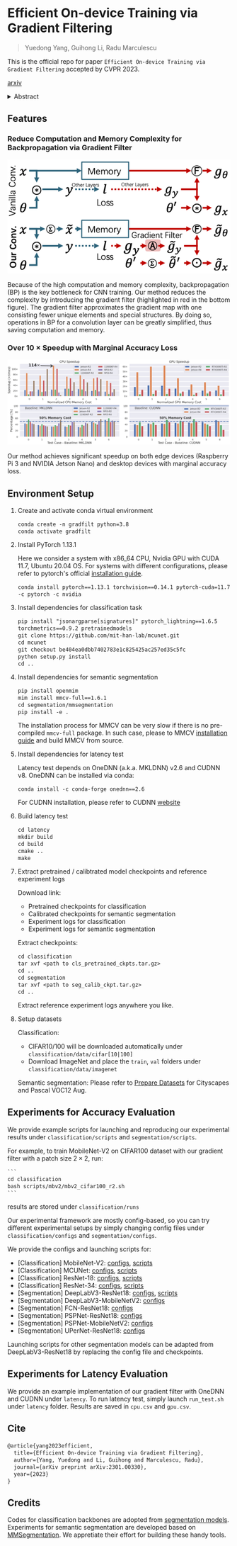 # Efficient On-device Training via Gradient Filtering

> Yuedong Yang, Guihong Li, Radu Marculescu

This is the official repo for paper `Efficient On-device Training via Gradient Filtering` accepted by CVPR 2023.

[arxiv](https://arxiv.org/abs/2301.00330)

<details><summary>Abstract</summary>

Despite its importance for federated learning, continuous learning and many other applications,
on-device training remains an open problem for EdgeAI.
The problem stems from the large number of operations (*e.g.*, floating point multiplications and additions) and memory consumption required during training by the back-propagation algorithm.
Consequently, in this paper, we propose a new gradient filtering approach which enables on-device CNN model training. More precisely, our approach creates a special structure with fewer unique elements in the gradient map, thus significantly reducing the computational complexity and memory consumption of back propagation during training.
Extensive experiments on image classification and semantic segmentation with multiple CNN models (*e.g.*, MobileNet, DeepLabV3, UPerNet) and devices (*e.g.*, Raspberry Pi and Jetson Nano) demonstrate the effectiveness and wide applicability of our approach. For example, compared to SOTA, we achieve up to 19 $\times$ speedup and 77.1\% memory savings on ImageNet classification with only 0.1\% accuracy loss. Finally, our method is easy to implement and deploy; over 20 $\times$ speedup and 90\% energy savings have been observed compared to highly optimized baselines in MKLDNN and CUDNN on NVIDIA Jetson Nano. Consequently, our approach opens up a new direction of research with a huge potential for on-device training.
</details>

## Features

### Reduce Computation and Memory Complexity for Backpropagation via Gradient Filter

![](assets/gf_method.png)

Because of the high computation and memory complexity, backpropagation (BP) is the key bottleneck for CNN training. Our method reduces the complexity by introducing the gradient filter (highlighted in red in the bottom figure). The gradient filter approximates the gradient map with one consisting fewer unique elements and special structures. By doing so, operations in BP for a convolution layer can be greatly simplified, thus saving computation and memory.

### Over 10 $\times$ Speedup with Marginal Accuracy Loss 

![](assets/latency.png)

Our method achieves significant speedup on both edge devices (Raspberry Pi 3 and NVIDIA Jetson Nano) and desktop devices with marginal accuracy loss.

## Environment Setup

1. Create and activate conda virtual environment
    ```
    conda create -n gradfilt python=3.8
    conda activate gradfilt
    ```

2. Install PyTorch 1.13.1
    
    Here we consider a system with x86_64 CPU, Nvidia GPU with CUDA 11.7, Ubuntu 20.04 OS. For systems with different configurations, please refer to pytorch's official [installation guide](https://pytorch.org/get-started/previous-versions/).
    ```
    conda install pytorch==1.13.1 torchvision==0.14.1 pytorch-cuda=11.7 -c pytorch -c nvidia
    ```

3. Install dependencies for classification task

    ```
    pip install "jsonargparse[signatures]" pytorch_lightning==1.6.5 torchmetrics==0.9.2 pretrainedmodels
    git clone https://github.com/mit-han-lab/mcunet.git
    cd mcunet
    git checkout be404ea0dbb7402783e1c825425ac257ed35c5fc
    python setup.py install
    cd ..
    ```

4. Install dependencies for semantic segmentation

    ```
    pip install openmim
    mim install mmcv-full==1.6.1
    cd segmentation/mmsegmentation
    pip install -e .
    ```
    The installation process for MMCV can be very slow if there is no pre-compiled `mmcv-full` package. In such case, please to MMCV [installation guide](https://mmcv.readthedocs.io/en/v1.6.0/get_started/build.html) and build MMCV from source.

5. Install dependencies for latency test

    Latency test depends on OneDNN (a.k.a. MKLDNN) v2.6 and CUDNN v8. OneDNN can be installed via conda:
    ```
    conda install -c conda-forge onednn==2.6
    ```
    For CUDNN installation, please refer to CUDNN [website](https://developer.nvidia.com/cudnn)

6. Build latency test

    ```
    cd latency
    mkdir build
    cd build
    cmake ..
    make
    ```

7. Extract pretrained / calibtrated model checkpoints and reference experiment logs
    
    Download link:
    - Pretrained checkpoints for classification
    - Calibrated checkpoints for semantic segmentation
    - Experiment logs for classification
    - Experiment logs for semantic segmentation

    Extract checkpoints:
    ```
    cd classification
    tar xvf <path to cls_pretrained_ckpts.tar.gz>
    cd ..
    cd segmentation
    tar xvf <path to seg_calib_ckpt.tar.gz>
    cd ..
    ```

    Extract reference experiment logs anywhere you like.

8. Setup datasets

    Classification:
    - CIFAR10/100 will be downloaded automatically under `classification/data/cifar[10|100]`
    - Download ImageNet and place the `train`, `val` folders under `classification/data/imagenet`
    
    Semantic segmentation: Please refer to [Prepare Datasets](https://mmsegmentation.readthedocs.io/en/0.x/dataset_prepare.html) for Cityscapes and Pascal VOC12 Aug.

## Experiments for Accuracy Evaluation

We provide example scripts for launching and reproducing our experimental results under `classification/scripts` and `segmentation/scripts`.

For example, to train MobileNet-V2 on CIFAR100 dataset with our gradient filter with a patch size $2\times 2$, run:

    ```
    cd classification
    bash scripts/mbv2/mbv2_cifar100_r2.sh
    ```
results are stored under `classification/runs`

Our experimental framework are mostly config-based, so you can try different experimental setups by simply changing config files under `classification/configs` and `segmentation/configs`.

We provide the configs and launching scripts for:
- [Classification] MobileNet-V2: [configs](classification/configs/cls/mbv2), [scripts](classification/scripts/mbv2)
- [Classification] MCUNet: [configs](classification/configs/cls/mcunet), [scripts](classification/scripts/mcunet)
- [Classification] ResNet-18: [configs](classification/configs/cls/res18), [scripts](classification/scripts/res18)
- [Classification] ResNet-34: [configs](classification/configs/cls/res34), [scripts](classification/scripts/res34)
- [Segmentation] DeepLabV3-ResNet18: [configs](segmentation/configs/deeplabv3), [scripts](segmentation/scripts/example_dlv3.sh)
- [Segmentation] DeepLabV3-MobileNetV2: [configs](segmentation/configs/deeplabv3mv2)
- [Segmentation] FCN-ResNet18: [configs](segmentation/configs/fcn)
- [Segmentation] PSPNet-ResNet18: [configs](segmentation/configs/pspnet)
- [Segmentation] PSPNet-MobileNetV2: [configs](segmentation/configs/pspnetmv2)
- [Segmentation] UPerNet-ResNet18: [configs](segmentation/configs/upernet)

Launching scripts for other segmentation models can be adapted from DeepLabV3-ResNet18 by replacing the config file and checkpoints.

## Experiments for Latency Evaluation

We provide an example implementation of our gradient filter with OneDNN and CUDNN under `latency`. To run latency test, simply launch `run_test.sh` under `latency` folder. Results are saved in `cpu.csv` and `gpu.csv`.

## Cite

```
@article{yang2023efficient,
  title={Efficient On-device Training via Gradient Filtering},
  author={Yang, Yuedong and Li, Guihong and Marculescu, Radu},
  journal={arXiv preprint arXiv:2301.00330},
  year={2023}
}
```

## Credits

Codes for classification backbones are adopted from [segmentation models](https://github.com/qubvel/segmentation_models.pytorch). Experiments for semantic segmentation are developed based on [MMSegmentation](https://github.com/open-mmlab/mmsegmentation). We appretiate their effort for building these handy tools.
